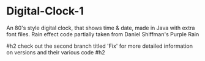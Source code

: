 # Digital-Clock-1
An 80's style digital clock, that shows time &amp; date, made in Java with extra font files. Rain effect code partially taken from Daniel Shiffman's Purple Rain 


#h2 check out the second branch titled 'Fix' for more detailed information on versions and their various code #h2


